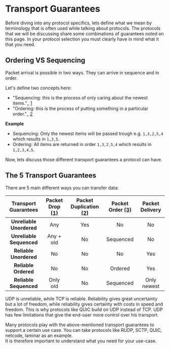 # Transport Guarantees

Before diving into any protocol specifics, lets define what we mean by terminology that is often used while talking about protocols.
The protocols that we will be discussing share some combinations of guarantees noted on this page. 
In your protocol selection you must clearly have in mind what it that you need.    

## Ordering VS Sequencing

Packet arrival is possible in two ways. 
They can arrive in sequence and in order. 

Let's define two concepts here:
- "Sequencing: this is the process of only caring about the newest items."_ [1](https://dictionary.cambridge.org/dictionary/english/sequencing)
- "Ordering: this is the process of putting something in a particular order."_ [2](https://dictionary.cambridge.org/dictionary/english/ordering)

**Example**

- Sequencing: Only the newest items will be passed trough e.g. `1,3,2,5,4` which results in `1,3,5`.
- Ordering: All items are returned in order `1,3,2,5,4` which results in `1,2,3,4,5`.

Now, lets discuss those different transport guarantees a protocol can have. 

## The 5 Transport Guarantees

There are 5 main different ways you can transfer data:

| Transport Guarantees         | Packet Drop [(1)][1]  | Packet Duplication [(2)][2] | Packet Order [(3)](#ordering-vs-sequencing) | Packet Delivery |
| :-------------:              | :-------------: | :-------------:    | :-------------:  |  :-------------:
|   **Unreliable Unordered**   |       Any       |      Yes           |     No           |    No
|   **Unreliable Sequenced**   |    Any + old    |      No            |     Sequenced    |    No
|   **Reliable Unordered**     |       No        |      No            |     No           |    Yes
|   **Reliable Ordered**       |       No        |      No            |     Ordered      |    Yes
|   **Reliable Sequenced**     |    Only old     |      No            |     Sequenced    |    Only newest

UDP is unreliable, while TCP is reliable.
Reliability gives great uncertainty but a lot of freedom, while reliability gives certainty with costs in speed and freedom.
This is why protocols like QUIC build on UDP instead of TCP. 
UDP has few limitations that give the end-user more control over his transport. 

Many protocols play with the above-mentioned transport guarantees to support a certain use case. 
You can take protocols like RUDP, SCTP, QUIC, netcode, laminar as an example.    
It is therefore important to understand what you need for your use-case.

[1]: https://en.wikipedia.org/wiki/Packet_loss
[2]: https://observersupport.viavisolutions.com/html_doc/current/index.html#page/gigastor_hw/packet_deduplicating.html
